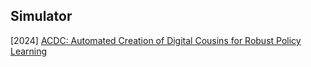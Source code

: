 ## Simulator

[2024] [ACDC: Automated Creation of Digital Cousins for Robust Policy Learning](https://digital-cousins.github.io/)